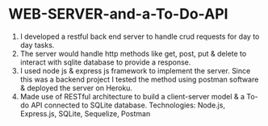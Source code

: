 # WEB-SERVER-and-a-To-Do-API
1. I developed a restful back end server to handle crud requests for day to day tasks.
2. The server would handle http methods like get, post, put & delete to interact with sqlite database to provide a response.
3. I used node js & express js framework to implement the server. Since this was a backend project I tested the method using postman software & deployed the server on Heroku. 
4. Made use of RESTful architecture to build a client-server model & a To-do API connected to SQLite database. 
Technologies: Node.js, Express.js, SQLite, Sequelize, Postman
